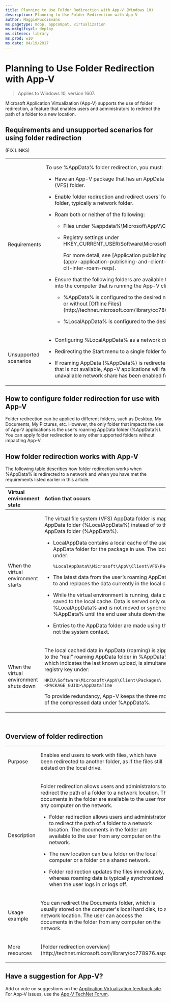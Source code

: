 ```yaml
---
title: Planning to Use Folder Redirection with App-V (Windows 10)
description: Planning to Use Folder Redirection with App-V
author: MaggiePucciEvans
ms.pagetype: mdop, appcompat, virtualization
ms.mktglfcycl: deploy
ms.sitesec: library
ms.prod: w10
ms.date: 04/19/2017
---
```

# Planning to Use Folder Redirection with App-V

>Applies to Windows 10, version 1607.

Microsoft Application Virtualization (App-V) supports the use of folder redirection, a feature that enables users and administrators to redirect the path of a folder to a new location.

## Requirements and unsupported scenarios for using folder redirection

(FIX LINKS)

<table>
<colgroup>
<col width="50%" />
<col width="50%" />
</colgroup>
<tbody>
<tr class="odd">
<td align="left"><p>Requirements</p></td>
<td align="left"><p>To use %AppData% folder redirection, you must:</p>
<ul>
<li><p>Have an App-V package that has an AppData virtual file system (VFS) folder.</p></li>
<li><p>Enable folder redirection and redirect users’ folders to a shared folder, typically a network folder.</p></li>
<li><p>Roam both or neither of the following:</p>
<ul>
<li><p>Files under %appdata%\Microsoft\AppV\Client\Catalog</p></li>
<li><p>Registry settings under HKEY_CURRENT_USER\Software\Microsoft\AppV\Client\Packages</p>
<p>For more detail, see [Application publishing and client interaction](appv-application-publishing-and-client-interaction.md#bkmk-clt-inter-roam-reqs).</p></li>
</ul></li>
<li><p>Ensure that the following folders are available to each user who logs into the computer that is running the App-V client:</p>
<ul>
<li><p>%AppData% is configured to the desired network location (with or without [Offline Files](http://technet.microsoft.com/library/cc780552.aspx) support).</p></li>
<li><p>%LocalAppData% is configured to the desired local folder.</p></li>
</ul></li>
</ul></td>
</tr>
<tr class="even">
<td align="left"><p>Unsupported scenarios</p></td>
<td align="left"><ul>
<li><p>Configuring %LocalAppData% as a network drive.</p></li>
<li><p>Redirecting the Start menu to a single folder for multiple users.</p></li>
<li><p>If roaming AppData (%AppData%) is redirected to a network share that is not available, App-V applications will fail to launch, unless the unavailable network share has been enabled for Offline Files.</p></li>
</ul></td>
</tr>
</tbody>
</table>

## How to configure folder redirection for use with App-V

Folder redirection can be applied to different folders, such as Desktop, My Documents, My Pictures, etc. However, the only folder that impacts the use of App-V applications is the user’s roaming AppData folder (%AppData%). You can apply folder redirection to any other supported folders without impacting App-V.

## How folder redirection works with App-V

The following table describes how folder redirection works when %AppData% is redirected to a network and when you have met the requirements listed earlier in this article.

<table>
<colgroup>
<col width="50%" />
<col width="50%" />
</colgroup>
<thead>
<tr class="header">
<th align="left">Virtual environment state</th>
<th align="left">Action that occurs</th>
</tr>
</thead>
<tbody>
<tr class="odd">
<td align="left"><p>When the virtual environment starts</p></td>
<td align="left"><p>The virtual file system (VFS) AppData folder is mapped to the local AppData folder (%LocalAppData%) instead of to the user’s roaming AppData folder (%AppData%).</p>
<ul>
<li><p>LocalAppData contains a local cache of the user’s roaming AppData folder for the package in use. The local cache is located under:</p>
<p><code>%LocalAppData%\Microsoft\AppV\Client\VFS\PackageGUID\AppData</code></p></li>
<li><p>The latest data from the user’s roaming AppData folder is copied to and replaces the data currently in the local cache.</p></li>
<li><p>While the virtual environment is running, data continues to be saved to the local cache. Data is served only out of %LocalAppData% and is not moved or synchronized with %AppData% until the end user shuts down the computer.</p></li>
<li><p>Entries to the AppData folder are made using the user context, not the system context.</p></li>
</ul>
</td>
</tr>
<tr class="even">
<td align="left"><p>When the virtual environment shuts down</p></td>
<td align="left"><p>The local cached data in AppData (roaming) is zipped up and copied to the “real” roaming AppData folder in %AppData%. A time stamp, which indicates the last known upload, is simultaneously saved as a registry key under:</p>
<p><code>HKCU\Software\Microsoft\AppV\Client\Packages\&lt;PACKAGE_GUID&gt;\AppDataTime</code></p>
<p>To provide redundancy, App-V keeps the three most recent copies of the compressed data under %AppData%.</p></td>
</tr>
</tbody>
</table>

 

## <a href="" id="bkmk-folder-redir-overview"></a>Overview of folder redirection


<table>
<colgroup>
<col width="30%" />
<col width="70%" />
</colgroup>
<tbody>
<tr class="odd">
<td align="left"><p>Purpose</p></td>
<td align="left"><p>Enables end users to work with files, which have been redirected to another folder, as if the files still existed on the local drive.</p></td>
</tr>
<tr class="even">
<td align="left"><p>Description</p></td>
<td align="left"><p>Folder redirection allows users and administrators to redirect the path of a folder to a network location. The documents in the folder are available to the user from any computer on the network.</p>
<ul>
<li><p>Folder redirection allows users and administrators to redirect the path of a folder to a network location. The documents in the folder are available to the user from any computer on the network.</p></li>
<li><p>The new location can be a folder on the local computer or a folder on a shared network.</p></li>
<li><p>Folder redirection updates the files immediately, whereas roaming data is typically synchronized when the user logs in or logs off.</p></li>
</ul></td>
</tr>
<tr class="odd">
<td align="left"><p>Usage example</p></td>
<td align="left"><p>You can redirect the Documents folder, which is usually stored on the computer's local hard disk, to a network location. The user can access the documents in the folder from any computer on the network.</p></td>
</tr>
<tr class="even">
<td align="left"><p>More resources</p></td>
<td align="left"><p>[Folder redirection overview](http://technet.microsoft.com/library/cc778976.aspx)</p></td>
</tr>
</tbody>
</table>

## Have a suggestion for App-V?

Add or vote on suggestions on the [Application Virtualization feedback site](http://appv.uservoice.com/forums/280448-microsoft-application-virtualization).<br>For App-V issues, use the [App-V TechNet Forum](https://social.technet.microsoft.com/Forums/en-US/home?forum=mdopappv).
